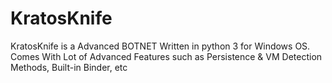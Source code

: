 # KratosKnife
KratosKnife is a Advanced BOTNET Written in python 3 for Windows OS. Comes With Lot of Advanced Features such as Persistence &amp; VM Detection Methods, Built-in Binder, etc
